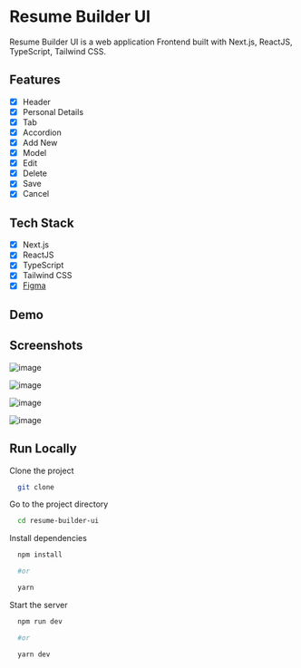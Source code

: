 # Resume Builder UI

Resume Builder UI is a web application Frontend built with Next.js, ReactJS, TypeScript, Tailwind CSS.

## Features

- [x] Header
- [x] Personal Details
- [x] Tab
- [x] Accordion
- [x] Add New
- [x] Model
- [x] Edit
- [x] Delete
- [x] Save
- [x] Cancel

## Tech Stack

- [x] Next.js
- [x] ReactJS
- [x] TypeScript
- [x] Tailwind CSS
- [x] [Figma](<https://www.figma.com/file/1YOIFX8XrGTHwZYXrP0MWj/Resume-Builder-(Wireframe)?type=design&node-id=89-971&t=VPiBl7hVK3A1fl4q-0>)

## Demo

## Screenshots

![image](https://github.com/sauravhathi/resume-builder-ui/assets/61316762/63e5beb6-cc3d-4b31-b184-0532dafa247b)

![image](https://github.com/sauravhathi/resume-builder-ui/assets/61316762/c30a1393-e43f-48be-9752-4ab5200aef08)

![image](https://github.com/sauravhathi/resume-builder-ui/assets/61316762/372161fc-aa38-4ff2-8335-414d47c45d56)

![image](https://github.com/sauravhathi/resume-builder-ui/assets/61316762/4c5e20b1-e6ee-4132-be38-ef0c63a3850b)

## Run Locally

Clone the project

```bash
  git clone
```

Go to the project directory

```bash
  cd resume-builder-ui
```

Install dependencies

```bash
  npm install

  #or

  yarn
```

Start the server

```bash
  npm run dev

  #or

  yarn dev
```
